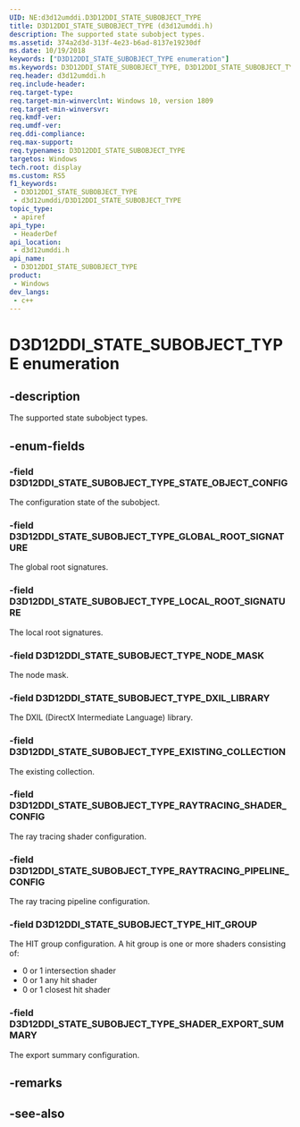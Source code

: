 ```yaml
---
UID: NE:d3d12umddi.D3D12DDI_STATE_SUBOBJECT_TYPE
title: D3D12DDI_STATE_SUBOBJECT_TYPE (d3d12umddi.h)
description: The supported state subobject types.
ms.assetid: 374a2d3d-313f-4e23-b6ad-8137e19230df
ms.date: 10/19/2018
keywords: ["D3D12DDI_STATE_SUBOBJECT_TYPE enumeration"]
ms.keywords: D3D12DDI_STATE_SUBOBJECT_TYPE, D3D12DDI_STATE_SUBOBJECT_TYPE, ray tracing
req.header: d3d12umddi.h
req.include-header: 
req.target-type: 
req.target-min-winverclnt: Windows 10, version 1809
req.target-min-winversvr: 
req.kmdf-ver: 
req.umdf-ver: 
req.ddi-compliance: 
req.max-support: 
req.typenames: D3D12DDI_STATE_SUBOBJECT_TYPE
targetos: Windows
tech.root: display
ms.custom: RS5
f1_keywords:
 - D3D12DDI_STATE_SUBOBJECT_TYPE
 - d3d12umddi/D3D12DDI_STATE_SUBOBJECT_TYPE
topic_type:
 - apiref
api_type:
 - HeaderDef
api_location:
 - d3d12umddi.h
api_name:
 - D3D12DDI_STATE_SUBOBJECT_TYPE
product:
 - Windows
dev_langs:
 - c++
---
```


# D3D12DDI_STATE_SUBOBJECT_TYPE enumeration


## -description

The supported state subobject types.

## -enum-fields

### -field D3D12DDI_STATE_SUBOBJECT_TYPE_STATE_OBJECT_CONFIG

The configuration state of the subobject.

### -field D3D12DDI_STATE_SUBOBJECT_TYPE_GLOBAL_ROOT_SIGNATURE

The global root signatures.

### -field D3D12DDI_STATE_SUBOBJECT_TYPE_LOCAL_ROOT_SIGNATURE

The local root signatures.

### -field D3D12DDI_STATE_SUBOBJECT_TYPE_NODE_MASK

The node mask.

### -field D3D12DDI_STATE_SUBOBJECT_TYPE_DXIL_LIBRARY

The DXIL (DirectX Intermediate Language) library.

### -field D3D12DDI_STATE_SUBOBJECT_TYPE_EXISTING_COLLECTION

The existing collection.

### -field D3D12DDI_STATE_SUBOBJECT_TYPE_RAYTRACING_SHADER_CONFIG

The ray tracing shader configuration.

### -field D3D12DDI_STATE_SUBOBJECT_TYPE_RAYTRACING_PIPELINE_CONFIG

The ray tracing pipeline configuration.

### -field D3D12DDI_STATE_SUBOBJECT_TYPE_HIT_GROUP

The HIT group configuration. A hit group is one or more shaders consisting of: 
<br/>
- 0 or 1 intersection shader<br/>
- 0 or 1 any hit shader<br/>
- 0 or 1 closest hit shader

### -field D3D12DDI_STATE_SUBOBJECT_TYPE_SHADER_EXPORT_SUMMARY

The export summary configuration.

## -remarks

## -see-also

